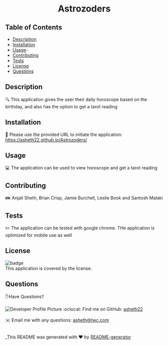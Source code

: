
<h1 align="center">Astrozoders </h1>

## Table of Contents
- [Description](#description)
- [Installation](#installation)
- [Usage](#usage)-
- [Contributing](#contributing)
- [Tests](#tests)
- [License](#license)
- [Questions](#questions)

## Description
🔍 This application gives the user their daily horoscope based on the birthday, and also has the option to get a tarot reading

## Installation
💾 Please use the provided URL to initiate the application: https://asheth22.github.io/Astrozoders/

## Usage
💻  The application can be used to view horoscope and get a tarot reading

## Contributing
👪 Anjali Sheth, Brian Crisp, Jamie Burchell, Leslie Book and Santosh Malaki

## Tests
✏️ The application can be tested with google chrome. THe application is optimized for mobile use as well

## License
![badge](https://img.shields.io/badge/license--brightgreen)
<br />
This application is covered by the  license. 

## Questions
✋Have Questions? <br />
<br />
![Developer Profile Picture](https://avatars.githubusercontent.com/u/74203959?v=4) 
:octocat: Find me on GitHub: [asheth22](https://github.com/asheth22)<br />
<br />
✉️ Email me with any questions: asheth@twc.com<br /><br />

_This README was generated with ❤️ by [README-generator]()
  